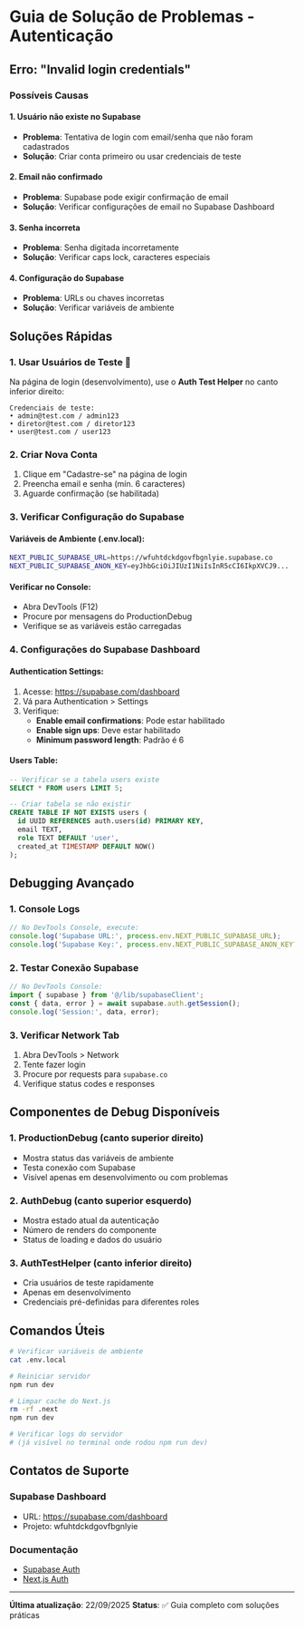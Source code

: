 # Guia de Solução de Problemas - Autenticação

## Erro: "Invalid login credentials"

### Possíveis Causas

#### 1. **Usuário não existe no Supabase**
- **Problema**: Tentativa de login com email/senha que não foram cadastrados
- **Solução**: Criar conta primeiro ou usar credenciais de teste

#### 2. **Email não confirmado**
- **Problema**: Supabase pode exigir confirmação de email
- **Solução**: Verificar configurações de email no Supabase Dashboard

#### 3. **Senha incorreta**
- **Problema**: Senha digitada incorretamente
- **Solução**: Verificar caps lock, caracteres especiais

#### 4. **Configuração do Supabase**
- **Problema**: URLs ou chaves incorretas
- **Solução**: Verificar variáveis de ambiente

## Soluções Rápidas

### 1. **Usar Usuários de Teste** 🧪
Na página de login (desenvolvimento), use o **Auth Test Helper** no canto inferior direito:

```
Credenciais de teste:
• admin@test.com / admin123
• diretor@test.com / diretor123  
• user@test.com / user123
```

### 2. **Criar Nova Conta**
1. Clique em "Cadastre-se" na página de login
2. Preencha email e senha (mín. 6 caracteres)
3. Aguarde confirmação (se habilitada)

### 3. **Verificar Configuração do Supabase**

#### Variáveis de Ambiente (.env.local):
```bash
NEXT_PUBLIC_SUPABASE_URL=https://wfuhtdckdgovfbgnlyie.supabase.co
NEXT_PUBLIC_SUPABASE_ANON_KEY=eyJhbGciOiJIUzI1NiIsInR5cCI6IkpXVCJ9...
```

#### Verificar no Console:
- Abra DevTools (F12)
- Procure por mensagens do ProductionDebug
- Verifique se as variáveis estão carregadas

### 4. **Configurações do Supabase Dashboard**

#### Authentication Settings:
1. Acesse: https://supabase.com/dashboard
2. Vá para Authentication > Settings
3. Verifique:
   - **Enable email confirmations**: Pode estar habilitado
   - **Enable sign ups**: Deve estar habilitado
   - **Minimum password length**: Padrão é 6

#### Users Table:
```sql
-- Verificar se a tabela users existe
SELECT * FROM users LIMIT 5;

-- Criar tabela se não existir
CREATE TABLE IF NOT EXISTS users (
  id UUID REFERENCES auth.users(id) PRIMARY KEY,
  email TEXT,
  role TEXT DEFAULT 'user',
  created_at TIMESTAMP DEFAULT NOW()
);
```

## Debugging Avançado

### 1. **Console Logs**
```javascript
// No DevTools Console, execute:
console.log('Supabase URL:', process.env.NEXT_PUBLIC_SUPABASE_URL);
console.log('Supabase Key:', process.env.NEXT_PUBLIC_SUPABASE_ANON_KEY?.substring(0, 20) + '...');
```

### 2. **Testar Conexão Supabase**
```javascript
// No DevTools Console:
import { supabase } from '@/lib/supabaseClient';
const { data, error } = await supabase.auth.getSession();
console.log('Session:', data, error);
```

### 3. **Verificar Network Tab**
1. Abra DevTools > Network
2. Tente fazer login
3. Procure por requests para `supabase.co`
4. Verifique status codes e responses

## Componentes de Debug Disponíveis

### 1. **ProductionDebug** (canto superior direito)
- Mostra status das variáveis de ambiente
- Testa conexão com Supabase
- Visível apenas em desenvolvimento ou com problemas

### 2. **AuthDebug** (canto superior esquerdo)
- Mostra estado atual da autenticação
- Número de renders do componente
- Status de loading e dados do usuário

### 3. **AuthTestHelper** (canto inferior direito)
- Cria usuários de teste rapidamente
- Apenas em desenvolvimento
- Credenciais pré-definidas para diferentes roles

## Comandos Úteis

```bash
# Verificar variáveis de ambiente
cat .env.local

# Reiniciar servidor
npm run dev

# Limpar cache do Next.js
rm -rf .next
npm run dev

# Verificar logs do servidor
# (já visível no terminal onde rodou npm run dev)
```

## Contatos de Suporte

### Supabase Dashboard
- URL: https://supabase.com/dashboard
- Projeto: wfuhtdckdgovfbgnlyie

### Documentação
- [Supabase Auth](https://supabase.com/docs/guides/auth)
- [Next.js Auth](https://nextjs.org/docs/authentication)

---

**Última atualização**: 22/09/2025
**Status**: ✅ Guia completo com soluções práticas
